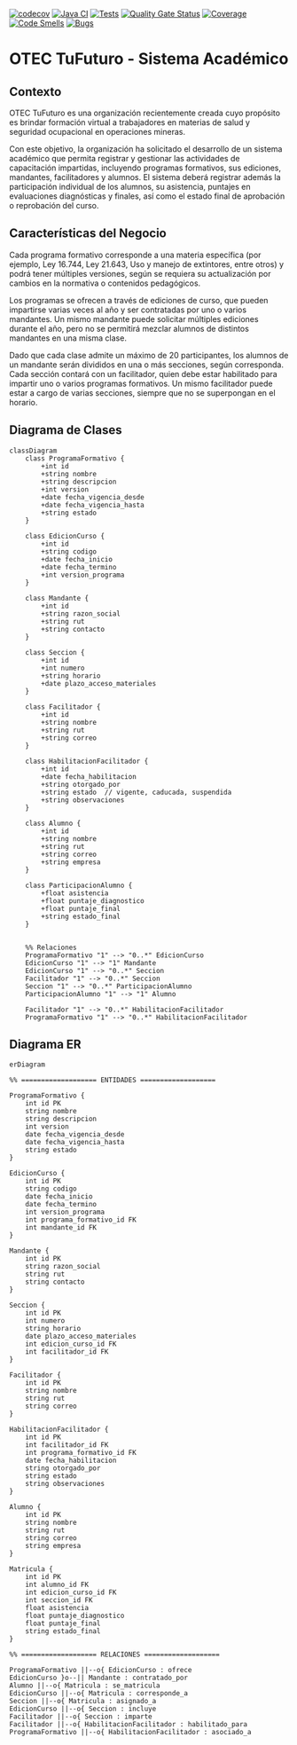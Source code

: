 [![codecov](https://codecov.io/gh/keber/otf-sisacad/graph/badge.svg?token=9SP56NUD2K)](https://codecov.io/gh/keber/otf-sisacad)
[![Java CI](https://github.com/keber/otf-sisacad/actions/workflows/test.yml/badge.svg)](https://github.com/keber/otf-sisacad/actions/workflows/test.yml)
[![Tests](https://img.shields.io/endpoint?url=https%3A%2F%2Fgist.githubusercontent.com%2Fkeber%2Fbf1bff0a38948277a263377401536440%2Fraw%2Fotf-sisacad-junit-tests.json)](https://keber.github.io/otf-sisacad/tests/)
[![Quality Gate Status](https://sonarcloud.io/api/project_badges/measure?project=keber_otf-sisacad&metric=alert_status)](https://sonarcloud.io/summary/new_code?id=keber_otf-sisacad)
[![Coverage](https://sonarcloud.io/api/project_badges/measure?project=keber_otf-sisacad&metric=coverage)](https://sonarcloud.io/summary/new_code?id=keber_otf-sisacad)
[![Code Smells](https://sonarcloud.io/api/project_badges/measure?project=keber_otf-sisacad&metric=code_smells)](https://sonarcloud.io/summary/new_code?id=keber_otf-sisacad)
[![Bugs](https://sonarcloud.io/api/project_badges/measure?project=keber_otf-sisacad&metric=bugs)](https://sonarcloud.io/summary/new_code?id=keber_otf-sisacad)

# OTEC TuFuturo - Sistema Académico

## Contexto
OTEC TuFuturo es una organización recientemente creada cuyo propósito es brindar formación virtual a trabajadores en materias de salud y seguridad ocupacional en operaciones mineras.

Con este objetivo, la organización ha solicitado el desarrollo de un sistema académico que permita registrar y gestionar las actividades de capacitación impartidas, incluyendo programas formativos, sus ediciones, mandantes, facilitadores y alumnos. El sistema deberá registrar además la participación individual de los alumnos, su asistencia, puntajes en evaluaciones diagnósticas y finales, así como el estado final de aprobación o reprobación del curso.

## Características del Negocio
Cada programa formativo corresponde a una materia específica (por ejemplo, Ley 16.744, Ley 21.643, Uso y manejo de extintores, entre otros) y podrá tener múltiples versiones, según se requiera su actualización por cambios en la normativa o contenidos pedagógicos.

Los programas se ofrecen a través de ediciones de curso, que pueden impartirse varias veces al año y ser contratadas por uno o varios mandantes. Un mismo mandante puede solicitar múltiples ediciones durante el año, pero no se permitirá mezclar alumnos de distintos mandantes en una misma clase.

Dado que cada clase admite un máximo de 20 participantes, los alumnos de un mandante serán divididos en una o más secciones, según corresponda. Cada sección contará con un facilitador, quien debe estar habilitado para impartir uno o varios programas formativos. Un mismo facilitador puede estar a cargo de varias secciones, siempre que no se superpongan en el horario.

## Diagrama de Clases

```mermaid
classDiagram
    class ProgramaFormativo {
        +int id
        +string nombre
        +string descripcion
        +int version
        +date fecha_vigencia_desde
        +date fecha_vigencia_hasta
        +string estado
    }

    class EdicionCurso {
        +int id
        +string codigo
        +date fecha_inicio
        +date fecha_termino
        +int version_programa
    }

    class Mandante {
        +int id
        +string razon_social
        +string rut
        +string contacto
    }

    class Seccion {
        +int id
        +int numero
        +string horario
        +date plazo_acceso_materiales
    }

    class Facilitador {
        +int id
        +string nombre
        +string rut
        +string correo
    }

    class HabilitacionFacilitador {
        +int id
        +date fecha_habilitacion
        +string otorgado_por
        +string estado  // vigente, caducada, suspendida
        +string observaciones
    }

    class Alumno {
        +int id
        +string nombre
        +string rut
        +string correo
        +string empresa
    }

    class ParticipacionAlumno {
        +float asistencia
        +float puntaje_diagnostico
        +float puntaje_final
        +string estado_final
    }


    %% Relaciones
    ProgramaFormativo "1" --> "0..*" EdicionCurso
    EdicionCurso "1" --> "1" Mandante
    EdicionCurso "1" --> "0..*" Seccion
    Facilitador "1" --> "0..*" Seccion
    Seccion "1" --> "0..*" ParticipacionAlumno
    ParticipacionAlumno "1" --> "1" Alumno

    Facilitador "1" --> "0..*" HabilitacionFacilitador
    ProgramaFormativo "1" --> "0..*" HabilitacionFacilitador
```

## Diagrama ER

```mermaid
erDiagram

%% =================== ENTIDADES ===================

ProgramaFormativo {
    int id PK
    string nombre
    string descripcion
    int version
    date fecha_vigencia_desde
    date fecha_vigencia_hasta
    string estado
}

EdicionCurso {
    int id PK
    string codigo
    date fecha_inicio
    date fecha_termino
    int version_programa
    int programa_formativo_id FK
    int mandante_id FK
}

Mandante {
    int id PK
    string razon_social
    string rut
    string contacto
}

Seccion {
    int id PK
    int numero
    string horario
    date plazo_acceso_materiales
    int edicion_curso_id FK
    int facilitador_id FK
}

Facilitador {
    int id PK
    string nombre
    string rut
    string correo
}

HabilitacionFacilitador {
    int id PK
    int facilitador_id FK
    int programa_formativo_id FK
    date fecha_habilitacion
    string otorgado_por
    string estado
    string observaciones
}

Alumno {
    int id PK
    string nombre
    string rut
    string correo
    string empresa
}

Matricula {
    int id PK
    int alumno_id FK
    int edicion_curso_id FK
    int seccion_id FK
    float asistencia
    float puntaje_diagnostico
    float puntaje_final
    string estado_final
}

%% =================== RELACIONES ===================

ProgramaFormativo ||--o{ EdicionCurso : ofrece
EdicionCurso }o--|| Mandante : contratado_por
Alumno ||--o{ Matricula : se_matricula
EdicionCurso ||--o{ Matricula : corresponde_a
Seccion ||--o{ Matricula : asignado_a
EdicionCurso ||--o{ Seccion : incluye
Facilitador ||--o{ Seccion : imparte
Facilitador ||--o{ HabilitacionFacilitador : habilitado_para
ProgramaFormativo ||--o{ HabilitacionFacilitador : asociado_a


```



